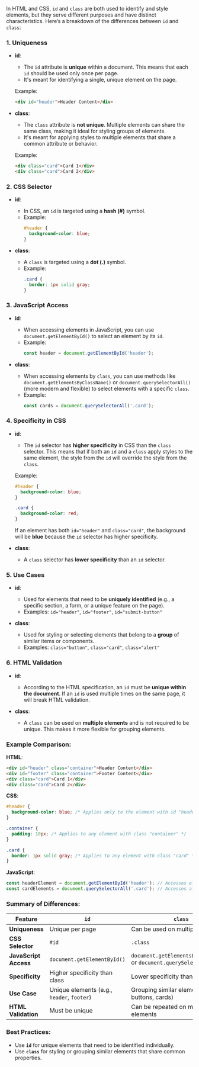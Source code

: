 In HTML and CSS, `id` and `class` are both used to identify and style elements, but they serve different purposes and have distinct characteristics. Here’s a breakdown of the differences between `id` and `class`:

### 1. **Uniqueness**
- **id**:
  - The `id` attribute is **unique** within a document. This means that each `id` should be used only once per page.
  - It's meant for identifying a single, unique element on the page.
  
  Example:
  ```html
  <div id="header">Header Content</div>
  ```

- **class**:
  - The `class` attribute is **not unique**. Multiple elements can share the same class, making it ideal for styling groups of elements.
  - It's meant for applying styles to multiple elements that share a common attribute or behavior.
  
  Example:
  ```html
  <div class="card">Card 1</div>
  <div class="card">Card 2</div>
  ```

### 2. **CSS Selector**
- **id**:
  - In CSS, an `id` is targeted using a **hash (#)** symbol.
  - Example:
    ```css
    #header {
      background-color: blue;
    }
    ```

- **class**:
  - A `class` is targeted using a **dot (.)** symbol.
  - Example:
    ```css
    .card {
      border: 1px solid gray;
    }
    ```

### 3. **JavaScript Access**
- **id**:
  - When accessing elements in JavaScript, you can use `document.getElementById()` to select an element by its `id`.
  - Example:
    ```javascript
    const header = document.getElementById('header');
    ```

- **class**:
  - When accessing elements by `class`, you can use methods like `document.getElementsByClassName()` or `document.querySelectorAll()` (more modern and flexible) to select elements with a specific `class`.
  - Example:
    ```javascript
    const cards = document.querySelectorAll('.card');
    ```

### 4. **Specificity in CSS**
- **id**:
  - The `id` selector has **higher specificity** in CSS than the `class` selector. This means that if both an `id` and a `class` apply styles to the same element, the style from the `id` will override the style from the `class`.

  Example:
  ```css
  #header {
    background-color: blue;
  }

  .card {
    background-color: red;
  }
  ```

  If an element has both `id="header"` and `class="card"`, the background will be **blue** because the `id` selector has higher specificity.

- **class**:
  - A `class` selector has **lower specificity** than an `id` selector.

### 5. **Use Cases**
- **id**:
  - Used for elements that need to be **uniquely identified** (e.g., a specific section, a form, or a unique feature on the page).
  - Examples: `id="header"`, `id="footer"`, `id="submit-button"`

- **class**:
  - Used for styling or selecting elements that belong to a **group** of similar items or components.
  - Examples: `class="button"`, `class="card"`, `class="alert"`

### 6. **HTML Validation**
- **id**:
  - According to the HTML specification, an `id` must be **unique within the document**. If an `id` is used multiple times on the same page, it will break HTML validation.

- **class**:
  - A `class` can be used on **multiple elements** and is not required to be unique. This makes it more flexible for grouping elements.

### Example Comparison:

**HTML**:
```html
<div id="header" class="container">Header Content</div>
<div id="footer" class="container">Footer Content</div>
<div class="card">Card 1</div>
<div class="card">Card 2</div>
```

**CSS**:
```css
#header {
  background-color: blue; /* Applies only to the element with id "header" */
}

.container {
  padding: 10px; /* Applies to any element with class "container" */
}

.card {
  border: 1px solid gray; /* Applies to any element with class "card" */
}
```

**JavaScript**:
```javascript
const headerElement = document.getElementById('header'); // Accesses element with id "header"
const cardElements = document.querySelectorAll('.card'); // Accesses all elements with class "card"
```

### Summary of Differences:

| Feature               | `id`                               | `class`                           |
|-----------------------|------------------------------------|-----------------------------------|
| **Uniqueness**        | Unique per page                    | Can be used on multiple elements |
| **CSS Selector**      | `#id`                              | `.class`                          |
| **JavaScript Access** | `document.getElementById()`        | `document.getElementsByClassName()` or `document.querySelectorAll()` |
| **Specificity**       | Higher specificity than class      | Lower specificity than id         |
| **Use Case**          | Unique elements (e.g., `header`, `footer`) | Grouping similar elements (e.g., buttons, cards) |
| **HTML Validation**   | Must be unique                     | Can be repeated on multiple elements |

### Best Practices:
- Use **`id`** for unique elements that need to be identified individually.
- Use **`class`** for styling or grouping similar elements that share common properties.
